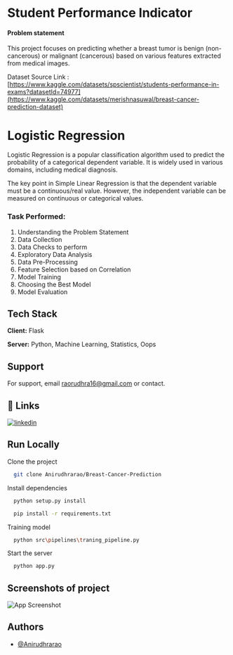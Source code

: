 # Student Performance Indicator

#### Problem statement
This project focuses on predicting whether a breast tumor is benign (non-cancerous) or malignant (cancerous) based on various features extracted from medical images.

Dataset Source Link :
[https://www.kaggle.com/datasets/spscientist/students-performance-in-exams?datasetId=74977](https://www.kaggle.com/datasets/merishnasuwal/breast-cancer-prediction-dataset)


# Logistic Regression
Logistic Regression is a popular classification algorithm used to predict the probability of a categorical dependent variable. It is widely used in various domains, including medical diagnosis.

The key point in Simple Linear Regression is that the dependent variable must be a continuous/real value. However, the independent variable can be measured on continuous or categorical values.
### Task Performed:
1. Understanding the Problem Statement
2. Data Collection
3. Data Checks to perform
4. Exploratory Data Analysis
5. Data Pre-Processing
6. Feature Selection based on Correlation
7. Model Training
8. Choosing the Best Model
9. Model Evaluation


## Tech Stack

**Client:** Flask

**Server:** Python, Machine Learning, Statistics, Oops


## Support

For support, email raorudhra16@gmail.com or contact.


## 🔗 Links
[![linkedin](https://img.shields.io/badge/linkedin-0A66C2?style=for-the-badge&logo=linkedin&logoColor=white)](https://www.linkedin.com/in/rao-anirudhra-aa013b240/)


## Run Locally

Clone the project

```bash
  git clone Anirudhrarao/Breast-Cancer-Prediction
```

Install dependencies

```bash
  python setup.py install
```

```bash
  pip install -r requirements.txt
```
Training model 

```bash
  python src\pipelines\traning_pipeline.py
```

Start the server

```bash
  python app.py
```


## Screenshots of project

![App Screenshot]()

## Authors

- [@Anirudhrarao](https://github.com/Anirudhrarao)

